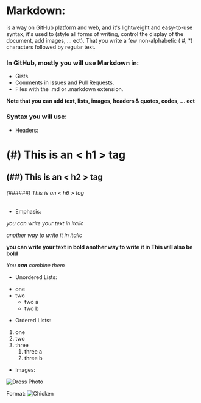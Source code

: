 # Markdown: 
is a way on GitHub platform and web, and it's lightweight and easy-to-use syntax, it's used to (style all forms of writing, control the display of the document, add images, ... ect). That you write a few non-alphabetic ( #, *) characters followed by regular text.
### In GitHub, mostly you will use Markdown in:
- Gists.
- Comments in Issues and Pull Requests.
- Files with the .md or .markdown extension.

**Note that you can add text, lists, images, headers & quotes, codes, ... ect**
###  Syntax you will use:
- Headers:
# (#) This is an < h1 > tag
## (##) This is an < h2 > tag
###### (######) This is an < h6 > tag

- Emphasis:

*you can write your text in italic*

_another way to write it in italic_

**you can write your text in bold**
__another way to write it in This will also be bold__

_You **can** combine them_

- Unordered Lists:
* one
* two
  * two a  
  * two b
- Ordered Lists:
1. one 
1. two
1. three
   1. three a
   1. three b
- Images:


![Dress Photo](/images/dress.jpg)

Format: ![Chicken](https://www.google.com/url?sa=i&url=https%3A%2F%2Funsplash.com%2Fs%2Fphotos%2Fphotos&psig=AOvVaw2_wt8Yn07ybIvnoZPmgIoz&ust=1592839003126000&source=images&cd=vfe&ved=0CAIQjRxqFwoTCIjJyOmZk-oCFQAAAAAdAAAAABAD)

